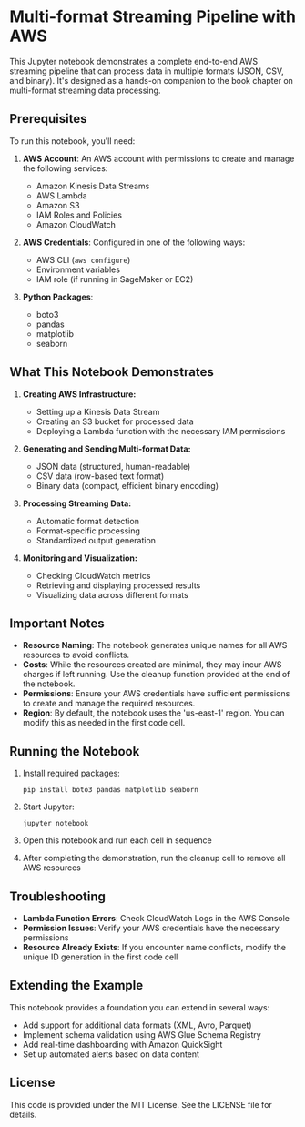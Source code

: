 # Multi-format Streaming Pipeline with AWS

This Jupyter notebook demonstrates a complete end-to-end AWS streaming pipeline that can process data in multiple formats (JSON, CSV, and binary). It's designed as a hands-on companion to the book chapter on multi-format streaming data processing.

## Prerequisites

To run this notebook, you'll need:

1. **AWS Account**: An AWS account with permissions to create and manage the following services:
   - Amazon Kinesis Data Streams
   - AWS Lambda
   - Amazon S3
   - IAM Roles and Policies
   - Amazon CloudWatch

2. **AWS Credentials**: Configured in one of the following ways:
   - AWS CLI (`aws configure`)
   - Environment variables
   - IAM role (if running in SageMaker or EC2)

3. **Python Packages**:
   - boto3
   - pandas
   - matplotlib
   - seaborn

## What This Notebook Demonstrates

1. **Creating AWS Infrastructure:**
   - Setting up a Kinesis Data Stream
   - Creating an S3 bucket for processed data
   - Deploying a Lambda function with the necessary IAM permissions

2. **Generating and Sending Multi-format Data:**
   - JSON data (structured, human-readable)
   - CSV data (row-based text format)
   - Binary data (compact, efficient binary encoding)

3. **Processing Streaming Data:**
   - Automatic format detection
   - Format-specific processing
   - Standardized output generation

4. **Monitoring and Visualization:**
   - Checking CloudWatch metrics
   - Retrieving and displaying processed results
   - Visualizing data across different formats

## Important Notes

- **Resource Naming**: The notebook generates unique names for all AWS resources to avoid conflicts.
- **Costs**: While the resources created are minimal, they may incur AWS charges if left running. Use the cleanup function provided at the end of the notebook.
- **Permissions**: Ensure your AWS credentials have sufficient permissions to create and manage the required resources.
- **Region**: By default, the notebook uses the 'us-east-1' region. You can modify this as needed in the first code cell.

## Running the Notebook

1. Install required packages:
   ```
   pip install boto3 pandas matplotlib seaborn
   ```

2. Start Jupyter:
   ```
   jupyter notebook
   ```

3. Open this notebook and run each cell in sequence

4. After completing the demonstration, run the cleanup cell to remove all AWS resources

## Troubleshooting

- **Lambda Function Errors**: Check CloudWatch Logs in the AWS Console
- **Permission Issues**: Verify your AWS credentials have the necessary permissions
- **Resource Already Exists**: If you encounter name conflicts, modify the unique ID generation in the first code cell

## Extending the Example

This notebook provides a foundation you can extend in several ways:

- Add support for additional data formats (XML, Avro, Parquet)
- Implement schema validation using AWS Glue Schema Registry
- Add real-time dashboarding with Amazon QuickSight
- Set up automated alerts based on data content

## License

This code is provided under the MIT License. See the LICENSE file for details.